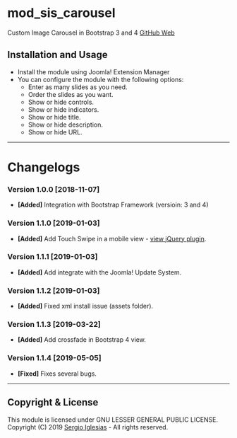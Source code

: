 # mod_sis_carousel
Custom Image Carousel in Bootstrap 3 and 4
[GitHub Web](https://sergiois.github.io/sis-carousel.html "SIS Carousel")

## Installation and Usage
* Install the module using Joomla! Extension Manager
* You can configure the module with the following options:
    * Enter as many slides as you need.
    * Order the slides as you want.
    * Show or hide controls.
    * Show or hide indicators.
    * Show or hide title.
    * Show or hide description.
    * Show or hide URL.

* * *

# Changelogs

### Version 1.0.0 [2018-11-07]
* **[Added]** Integration with Bootstrap Framework (versioin: 3 and 4)

### Version 1.1.0 [2019-01-03]
* **[Added]** Add Touch Swipe in a mobile view - [view jQuery plugin](https://github.com/mattbryson/TouchSwipe-Jquery-Plugin "view jQuery plugin").

### Version 1.1.1 [2019-01-03]
* **[Added]** Add integrate with the Joomla! Update System.

### Version 1.1.2 [2019-01-03]
* **[Added]** Fixed xml install issue (assets folder).

### Version 1.1.3 [2019-03-22]
* **[Added]** Add crossfade in Bootstrap 4 view.

### Version 1.1.4 [2019-05-05]
* **[Fixed]** Fixes several bugs.

* * *

## Copyright & License
This module is licensed under GNU LESSER GENERAL PUBLIC LICENSE.
Copyright (C) 2019 [Sergio Iglesias](https://sergioiglesias.net) - All rights reserved.